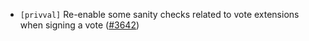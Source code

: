 - `[privval]` Re-enable some sanity checks related to vote extensions
  when signing a vote
  ([\#3642](https://github.com/cometbft/cometbft/issues/3642))